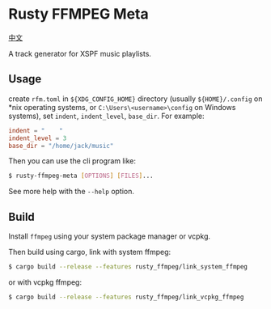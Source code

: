 # Rusty FFMPEG Meta

[中文](README-zh_CN.md)

A track generator for XSPF music playlists.

## Usage

create `rfm.toml` in `${XDG_CONFIG_HOME}` directory (usually `${HOME}/.config` on *nix operating systems, or `C:\Users\<username>\config` on Windows systems), set `indent`, `indent_level`, `base_dir`. For example:

```toml
indent = "    "
indent_level = 3
base_dir = "/home/jack/music"
```

Then you can use the cli program like:

```sh
$ rusty-ffmpeg-meta [OPTIONS] [FILES]...
```

See more help with the `--help` option.

## Build

Install `ffmpeg` using your system package manager or vcpkg.

Then build using cargo, link with system ffmpeg:

```sh
$ cargo build --release --features rusty_ffmpeg/link_system_ffmpeg
```

or with vcpkg ffmpeg:

```sh
$ cargo build --release --features rusty_ffmpeg/link_vcpkg_ffmpeg
```
